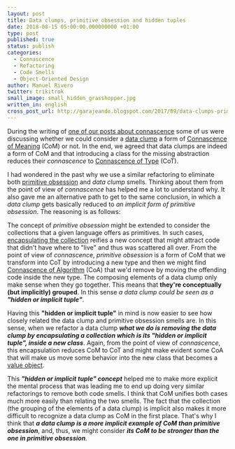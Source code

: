 ```yaml
---
layout: post
title: Data clumps, primitive obsession and hidden tuples
date: 2018-08-15 05:00:00.000000000 +01:00
type: post
published: true
status: publish
categories:
  - Connascence
  - Refactoring
  - Code Smells 
  - Object-Oriented Design
author: Manuel Rivero
twitter: trikitrok
small_image: small_hidden_grasshopper.jpg
written_in: english
cross_post_url: http://garajeando.blogspot.com/2017/09/data-clumps-primitive-obsession-and.html
---
```


During the writing of [one of our posts about connascence](/2017/07/two-examples-of-connascence-of-position) some of us were discussing whether we could consider a [data clump](http://www.informit.com/articles/article.aspx?p=1400866&seqNum=8) a form of [Connascence of Meaning](/2017/01/about-connascence) (CoM) or not. In the end, we agreed that data clumps are indeed a form of CoM and that introducing a class for the missing abstraction reduces their _connascence_ to [Connascence of Type](/2017/01/about-connascence) (CoT).

I had wondered in the past why we use a similar refactoring to eliminate both [primitive obsession](http://www.informit.com/articles/article.aspx?p=1400866&seqNum=9) and _data clump_ smells. Thinking about them from the point of view of _connascence_ has helped me a lot to understand why. It also gave me an alternative path to get to the same conclusion, in which a _data clump_ gets basically reduced to _an implicit form of primitive obsession_. The reasoning is as  follows:

The concept of _primitive obsession_ might be extended to consider the collections that a given language offers as primitives. In such cases, [encapsulating the collection](http://garajeando.blogspot.com.es/2013/06/encapsulating-collections.html) reifies a new concept that might attract code that didn't have where to "live" and thus was scattered all over. From the point of view of _connascence_, _primitive obsession_ is a form of CoM that we transform into CoT by introducing a new type and then we might find [Connascence of Algorithm](/2017/01/about-connascence) (CoA) that we'd remove by moving the offending code inside the new type. The composing elements of a data clump only make sense when they go together. This means that **they're conceptually (but implicitly) grouped**. In this sense _a data clump could be seen as a **"hidden or implicit tuple"**_.

Having this **"hidden or implicit tuple"** in mind is now easier to see how closely related the data clump and primitive obsession smells are. In this sense, when we refactor a data clump **_what we do is removing the data clump by encapsulating a collection which is its "hidden or implicit tuple", inside a new class_**. Again, from the point of view of _connascence_, this encapsulation reduces CoM to CoT and might make evident some CoA that will make us move some behavior into the new class that becomes a [value object](https://martinfowler.com/bliki/ValueObject.html).

This **_"hidden or implicit tuple" concept_** helped me to make more explicit the mental process that was leading me to end up doing very similar refactorings to remove both code smells. I think that CoM unifies both cases much more easily than relating the two smells. The fact that the collection (the grouping of the elements of a data clump) is implicit also makes it more difficult to recognize a data clump as CoM in the first place. That's why I think that **_a data clump is a more implicit example of CoM than primitive obsession_**, and, thus, we might consider **_its CoM to be stronger than the one in primitive obsession_**.